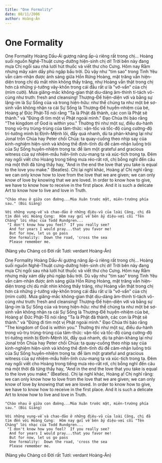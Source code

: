 ```yaml
---
title: "One Formality"
date: 08/11/2006
author: Hoàng-Ân
---
```


# One Formality

One Formality
Hoàng Dấu-Ái gượng nâng ấp-ủ riêng rất trong chị...
Hoàng suối nguồn Nghệ-Thuật cưng-dưỡng hiện-sinh chị ơi!
     Trời bên này đang mựa  Chị ngồi sau nhà lưới hút thuốc và viết thư cho Cưng.  Hôm nay Rằm nhưng mây xám dầy phủ ngập bầu trời.  Dù vậy như "tim sao" trong Tình Yêu vẫn cảm-nhận được ánh sáng giữa Hồn Rừng Hoàng, mặt trăng vẫn hiện-diện trong chị dù mắt nhìn không thấy trăng, như Hoàng vẫn thật trong chị hơn cả những ý-tưởng vây-khốn trong cái đầu rất ư là "vớ-vẩn" của chị (mỉm cười).
     Mưa giăng-mắc không-gian thật dịu-dàng âm-thinh tí-tách vô-cùng như truth: fresh and cleansing!  Thượng-Đế hiện-diện với và bằng sự lặng-im là Sự Sống của và trong hiện-hữu: như thể chúng ta như một bé sơ-sinh vẫn không nhận ra cái Sự Sống là Thượng-Đế huyền-nhiệm của bé, Hoàng ạ!  Đức Phật-Tổ nói rằng "Ta là Phật đã thành, các con là Phật sẽ thành." và "Đừng đi tìm một vị Phật ngoài mình."  Đạo Chúa thì bảo rằng "The kingdom of God is within you."  Thường thì như một sự, điều du-hành trong vũ-trụ trùng-trùng của tâm-thức: vận-tốc và tốc-độ cùng cường-độ trí-tưởng mình bị Định-Mệnh lôi, đẩy quá nhanh, dù ta phản-kháng lại như Jonal trốn Chúa hay Peter chối Chúa: ta quay-cuồng theo nhịp say của kinh-nghiệm hiện-sinh và không thể định-tĩnh đủ để cảm-nhận luồng trôi của Sự Sống huyền-nhiệm trong ta: để làm một grateful and gracious witness của sự nhiệm-mầu hiển-linh cưu-mang ta và xúc-tích trong ta.
     Đêm nay ngồi viết cho Hoàng trong tiếng mưa réo-rắt rơi, chị bỗng nghĩ đến câu mà một thời đã từng thấy hay, "And in the end the love that you take is equal to the love you make." (Beatles).  Chị lại nghĩ khác, Hoàng ạ!  Chị nghĩ rằng: we can only know how to love from the love that we are given; we can only know of love by knowing that we are loved.  In order to know how to give, we have to know how to receive in the first place.  And it is such a delicate Art to know how to live and love in Truth.  
    
    "Chào nhau ở giữa con đường...Mùa Xuân trước mặt, miên-trường phía sau." (Bùi Giáng)

    Với những vụng-về và chao-đảo ở những điệu-vũ của loài Công, chị đã tìm đến với Hoàng Cưng:  Hôm nay gửi về bên ấy diệu-vợi cõi "Tên Chàng" lời nhạc của Todd Rundgren...
     "I don't know how you feel?  If you really see?
      And for years I would pray...that you favor me!
      But for now, let us go pass
      One formality:  Down the road, 'cross the sea
      Please remember me.
(Nàng yêu Chàng có Đời rất Tươi: verdant Hoàng-Ân)

One Formality
Hoàng Dấu-Ái gượng nâng ấp-ủ riêng rất trong chị...
Hoàng suối nguồn Nghệ-Thuật cưng-dưỡng hiện-sinh chị ơi!
     Trời bên này đang mựa  Chị ngồi sau nhà lưới hút thuốc và viết thư cho Cưng.  Hôm nay Rằm nhưng mây xám dầy phủ ngập bầu trời.  Dù vậy như "tim sao" trong Tình Yêu vẫn cảm-nhận được ánh sáng giữa Hồn Rừng Hoàng, mặt trăng vẫn hiện-diện trong chị dù mắt nhìn không thấy trăng, như Hoàng vẫn thật trong chị hơn cả những ý-tưởng vây-khốn trong cái đầu rất ư là "vớ-vẩn" của chị (mỉm cười).
     Mưa giăng-mắc không-gian thật dịu-dàng âm-thinh tí-tách vô-cùng như truth: fresh and cleansing!  Thượng-Đế hiện-diện với và bằng sự lặng-im là Sự Sống của và trong hiện-hữu: như thể chúng ta như một bé sơ-sinh vẫn không nhận ra cái Sự Sống là Thượng-Đế huyền-nhiệm của bé, Hoàng ạ!  Đức Phật-Tổ nói rằng "Ta là Phật đã thành, các con là Phật sẽ thành." và "Đừng đi tìm một vị Phật ngoài mình."  Đạo Chúa thì bảo rằng "The kingdom of God is within you."  Thường thì như một sự, điều du-hành trong vũ-trụ trùng-trùng của tâm-thức: vận-tốc và tốc-độ cùng cường-độ trí-tưởng mình bị Định-Mệnh lôi, đẩy quá nhanh, dù ta phản-kháng lại như Jonal trốn Chúa hay Peter chối Chúa: ta quay-cuồng theo nhịp say của kinh-nghiệm hiện-sinh và không thể định-tĩnh đủ để cảm-nhận luồng trôi của Sự Sống huyền-nhiệm trong ta: để làm một grateful and gracious witness của sự nhiệm-mầu hiển-linh cưu-mang ta và xúc-tích trong ta.
     Đêm nay ngồi viết cho Hoàng trong tiếng mưa réo-rắt rơi, chị bỗng nghĩ đến câu mà một thời đã từng thấy hay, "And in the end the love that you take is equal to the love you make." (Beatles).  Chị lại nghĩ khác, Hoàng ạ!  Chị nghĩ rằng: we can only know how to love from the love that we are given; we can only know of love by knowing that we are loved.  In order to know how to give, we have to know how to receive in the first place.  And it is such a delicate Art to know how to live and love in Truth.  
    
    "Chào nhau ở giữa con đường...Mùa Xuân trước mặt, miên-trường phía sau." (Bùi Giáng)

    Với những vụng-về và chao-đảo ở những điệu-vũ của loài Công, chị đã tìm đến với Hoàng Cưng:  Hôm nay gửi về bên ấy diệu-vợi cõi "Tên Chàng" lời nhạc của Todd Rundgren...
     "I don't know how you feel?  If you really see?
      And for years I would pray...that you favor me!
      But for now, let us go pass
      One formality:  Down the road, 'cross the sea
      Please remember me.
(Nàng yêu Chàng có Đời rất Tươi: verdant Hoàng-Ân)
